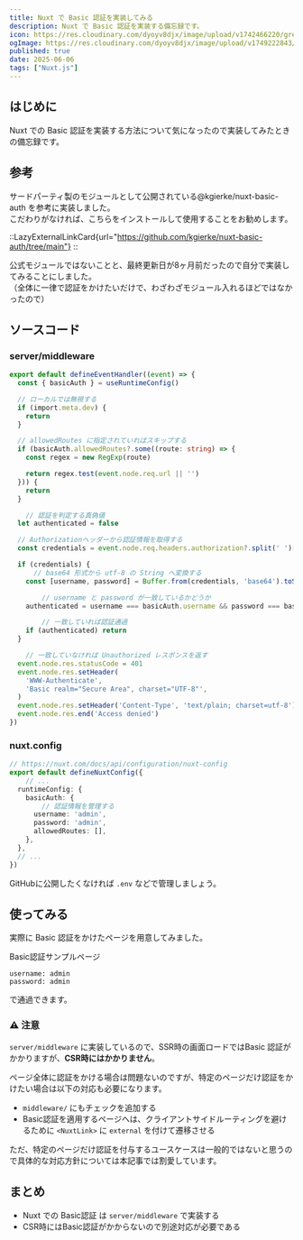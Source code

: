 ```yaml
---
title: Nuxt で Basic 認証を実装してみる
description: Nuxt で Basic 認証を実装する備忘録です。
icon: https://res.cloudinary.com/dyoyv8djx/image/upload/v1742466220/green-transparent_gw7l0b.png
ogImage: https://res.cloudinary.com/dyoyv8djx/image/upload/v1749222843/tsukiyama-blog/nuxt-basic-auth/nuxt-basic-auth_kj3jlm.png
published: true
date: 2025-06-06
tags: ["Nuxt.js"]
---
```


## はじめに

Nuxt での Basic 認証を実装する方法について気になったので実装してみたときの備忘録です。

## 参考

サードパーティ製のモジュールとして公開されている@kgierke/nuxt-basic-auth を参考に実装しました。<br>
こだわりがなければ、こちらをインストールして使用することをお勧めします。

::LazyExternalLinkCard{url="https://github.com/kgierke/nuxt-basic-auth/tree/main"}
::

公式モジュールではないことと、最終更新日が8ヶ月前だったので自分で実装してみることにしました。<br>
（全体に一律で認証をかけたいだけで、わざわざモジュール入れるほどではなかったので）

## ソースコード

### server/middleware

```ts [~/server/middleware/basic-auth.ts]
export default defineEventHandler((event) => {
  const { basicAuth } = useRuntimeConfig()

  // ローカルでは無視する
  if (import.meta.dev) {
    return
  }

  // allowedRoutes に指定されていればスキップする
  if (basicAuth.allowedRoutes?.some((route: string) => {
    const regex = new RegExp(route)

    return regex.test(event.node.req.url || '')
  })) {
    return
  }

	// 認証を判定する真偽値
  let authenticated = false

  // Authorizationヘッダーから認証情報を取得する
  const credentials = event.node.req.headers.authorization?.split(' ')[1]

  if (credentials) {
	  // base64 形式から utf-8 の String へ変換する
    const [username, password] = Buffer.from(credentials, 'base64').toString('utf-8').split(':')

		// username と password が一致しているかどうか
    authenticated = username === basicAuth.username && password === basicAuth.password

		// 一致していれば認証通過
    if (authenticated) return
  }

	// 一致していなければ Unauthorized レスポンスを返す
  event.node.res.statusCode = 401
  event.node.res.setHeader(
    'WWW-Authenticate',
    'Basic realm="Secure Area", charset="UTF-8"',
  )
  event.node.res.setHeader('Content-Type', 'text/plain; charset=utf-8')
  event.node.res.end('Access denied')
})

```

### nuxt.config

```ts [~/nuxt.config.ts]
// https://nuxt.com/docs/api/configuration/nuxt-config
export default defineNuxtConfig({
	// ...
  runtimeConfig: {
    basicAuth: {
	    // 認証情報を管理する
      username: 'admin',
      password: 'admin',
      allowedRoutes: [],
    },
  },
  // ...
})

```

GitHubに公開したくなければ `.env` などで管理しましょう。

## 使ってみる

実際に Basic 認証をかけたページを用意してみました。

<NuxtLink to="/basic-auth" external class="text-blue-600 block hover:underline cursor-pointer">Basic認証サンプルページ</NuxtLink>

`username: admin`<br>
`password: admin`

で通過できます。

### ⚠️ 注意

`server/middleware` に実装しているので、SSR時の画面ロードではBasic 認証がかかりますが、**CSR時にはかかりません**。

ページ全体に認証をかける場合は問題ないのですが、特定のページだけ認証をかけたい場合は以下の対応も必要になります。

- `middleware/` にもチェックを追加する
- Basic認証を適用するページへは、クライアントサイドルーティングを避けるために `<NuxtLink>` に `external` を付けて遷移させる

ただ、特定のページだけ認証を付与するユースケースは一般的ではないと思うので具体的な対応方針については本記事では割愛しています。

## まとめ

- Nuxt での Basic認証 は `server/middleware` で実装する
- CSR時にはBasic認証がかからないので別途対応が必要である
